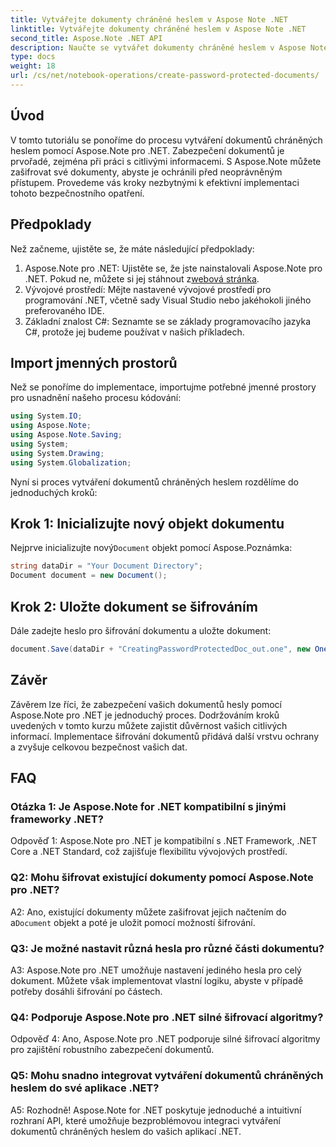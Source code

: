```yaml
---
title: Vytvářejte dokumenty chráněné heslem v Aspose Note .NET
linktitle: Vytvářejte dokumenty chráněné heslem v Aspose Note .NET
second_title: Aspose.Note .NET API
description: Naučte se vytvářet dokumenty chráněné heslem v Aspose Note pro .NET, abyste zvýšili zabezpečení dokumentů. Pro snadnou implementaci postupujte podle našeho podrobného návodu.
type: docs
weight: 18
url: /cs/net/notebook-operations/create-password-protected-documents/
---
```

## Úvod

V tomto tutoriálu se ponoříme do procesu vytváření dokumentů chráněných heslem pomocí Aspose.Note pro .NET. Zabezpečení dokumentů je prvořadé, zejména při práci s citlivými informacemi. S Aspose.Note můžete zašifrovat své dokumenty, abyste je ochránili před neoprávněným přístupem. Provedeme vás kroky nezbytnými k efektivní implementaci tohoto bezpečnostního opatření.

## Předpoklady

Než začneme, ujistěte se, že máte následující předpoklady:

1.  Aspose.Note pro .NET: Ujistěte se, že jste nainstalovali Aspose.Note pro .NET. Pokud ne, můžete si jej stáhnout z[webová stránka](https://releases.aspose.com/note/net/).
2. Vývojové prostředí: Mějte nastavené vývojové prostředí pro programování .NET, včetně sady Visual Studio nebo jakéhokoli jiného preferovaného IDE.
3. Základní znalost C#: Seznamte se se základy programovacího jazyka C#, protože jej budeme používat v našich příkladech.

## Import jmenných prostorů

Než se ponoříme do implementace, importujme potřebné jmenné prostory pro usnadnění našeho procesu kódování:

```csharp
using System.IO;
using Aspose.Note;
using Aspose.Note.Saving;
using System;
using System.Drawing;
using System.Globalization;
```

Nyní si proces vytváření dokumentů chráněných heslem rozdělíme do jednoduchých kroků:

## Krok 1: Inicializujte nový objekt dokumentu

 Nejprve inicializujte nový`Document` objekt pomocí Aspose.Poznámka:

```csharp
string dataDir = "Your Document Directory";
Document document = new Document();
```

## Krok 2: Uložte dokument se šifrováním

Dále zadejte heslo pro šifrování dokumentu a uložte dokument:

```csharp
document.Save(dataDir + "CreatingPasswordProtectedDoc_out.one", new OneSaveOptions() { DocumentPassword = "pass" });
```

## Závěr

Závěrem lze říci, že zabezpečení vašich dokumentů hesly pomocí Aspose.Note pro .NET je jednoduchý proces. Dodržováním kroků uvedených v tomto kurzu můžete zajistit důvěrnost vašich citlivých informací. Implementace šifrování dokumentů přidává další vrstvu ochrany a zvyšuje celkovou bezpečnost vašich dat.

## FAQ

### Otázka 1: Je Aspose.Note for .NET kompatibilní s jinými frameworky .NET?

Odpověď 1: Aspose.Note pro .NET je kompatibilní s .NET Framework, .NET Core a .NET Standard, což zajišťuje flexibilitu vývojových prostředí.

### Q2: Mohu šifrovat existující dokumenty pomocí Aspose.Note pro .NET?

 A2: Ano, existující dokumenty můžete zašifrovat jejich načtením do a`Document` objekt a poté je uložit pomocí možností šifrování.

### Q3: Je možné nastavit různá hesla pro různé části dokumentu?

A3: Aspose.Note pro .NET umožňuje nastavení jediného hesla pro celý dokument. Můžete však implementovat vlastní logiku, abyste v případě potřeby dosáhli šifrování po částech.

### Q4: Podporuje Aspose.Note pro .NET silné šifrovací algoritmy?

Odpověď 4: Ano, Aspose.Note pro .NET podporuje silné šifrovací algoritmy pro zajištění robustního zabezpečení dokumentů.

### Q5: Mohu snadno integrovat vytváření dokumentů chráněných heslem do své aplikace .NET?

A5: Rozhodně! Aspose.Note for .NET poskytuje jednoduché a intuitivní rozhraní API, které umožňuje bezproblémovou integraci vytváření dokumentů chráněných heslem do vašich aplikací .NET.